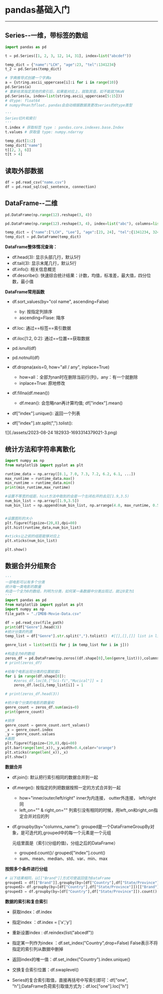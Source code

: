 # pandas基础入门

***

## Series--一维，带标签的数组

```python
import pandas as pd

t = pd.Series([1, 2, 3, 12, 14, 31], index=list("abcdef"))

temp_dict = {"name":"LCH", "age":23, "tel":1341234}
t_2 = pd.Series(temp_dict)

# 字典推导式创建一个字典a
a = {string.ascii_uppercase[i]:i for i in range(10)}
pd.Series(a)
# 重新给其指定其他的索引后，如果能对应上，就取其值，如不能就为NaN
pd.Series(a, index=list(string.ascii_uppercase[5:15]))
# dtype: float64
# numpy中nan为float，pandas会自动根据数据类更改series的dtype类型

'''
Series切片和索引
'''
t.index # 获取标签 type : pandas.core.indexes.base.Index
t.values # 获取值 type: numpy.ndarray

temp_dict[1:2]
temp_dict["name"]
t[[2, 3, 6]]
t[t > 4]
```



## 读取外部数据

```python
df = pd.read_csv("name.csv")
df = pd.read_sql(sql_sentence, connection)
```



## DataFrame--二维

```python
pd.DataFrame(np.range(12).reshape(3, 4))

pd.DataFrame(np.range(12).reshape(3, 4), index=list("abc"), columns=list("WXYZ"))

temp_dict = {"name":["LCH", "Lee"], "age":[23, 24], "tel":{1341234, 3244}}
temp_dict = pd.DataFrame(temp_dict)
```

**DataFrame整体情况查询：**

- df.head(3): 显示头部几行，默认5行
- df.tail(3): 显示末尾几行，默认5行
- df.info(): 相关信息概览
- df.describe(): 快速综合统计结果：计数，均值，标准差，最大值，四分位数，最小值

**DataFrame常用函数**

- df.sort_values(by="col name", ascending=False)
  - by: 按指定列排序
  - ascending=Flase: 降序
- df.loc: 通过==标签==索引数据
- df.iloc[1:2, 0:2]: 通过==位置==获取数据
- pd.isnull(df)
- pd.notnull(df)
- df.dropna(axis=0, how="all / any", inplace=True)
  - how=all：全部为nan时在删除当前行(列)，any：有一个就删除
  - inplace=True: 原地修改

- df.fillna(df.mean())
  - df.mean(): 会忽略nan再计算均值; df["index"].mean()
- df["index"].unique(): 返回一个列表 
- df["index"].str.split(",").tolist(): 

![](./assets/2023-08-24 182933-1693314379021-3.png)



## 统计方法和字符串离散化

```python
import numpy as np
from matplotlib import pyplot as plt

runtime_data = np.array([8.1, 7.0, 7.3, 7.2, 6.2, 6.1, ...])
max_runtime = runtime_data.max()
min_runtime = runtime_data.min()
print(min_runtime,max_runtime)

#设置不等宽的组距，hist方法中取到的会是一个左闭右开的去见[1.9,3.5)
num_bin_list = np.array([1.9,3.5])
num_bin_list = np.append(num_bin_list, np.arrange(4.0, max_runtime, 0.5))


#设置图形的大小
plt.figure(figsize=(20,8),dpi=80)
plt.hist(runtime_data,num_bin_list)

#xticks让之前的组距能够对应上
plt.xticks(num_bin_list)

plt.show()
```



## 数据合并分组聚合

```python
'''
一部电影可以有多个分类
统计每一类电影的数量
构造一个全为0的数组，列明为分类，如何某一条数据中分类出现过，就让0变为1
'''
import pandas as pd
from matplotlib import pyplot as plt
import numpy as np
file_path = "./IMDB-Movie-Data.csv"

df = pd.read_csv(file_path)
print(df["Genre"].head(3))
#统计分类的列表
temp_list = df["Genre"].str.split(",").tolist()  #[[],[],[]] list in list

genre_list = list(set([i for j in temp_list for i in j]))

#构造全为0的数组
zeros_df = pd.DataFrame(np.zeros((df.shape[0],len(genre_list))),columns=genre_list)
# print(zeros_df)

#给每个电影出现分类的位置赋值1 
for i in range(df.shape[0]):
    #zeros_df.loc[0,["Sci-fi","Mucical"]] = 1
    zeros_df.loc[i,temp_list[i]] = 1

# print(zeros_df.head(3))

#统计每个分类的电影的数量和
genre_count = zeros_df.sum(axis=0)
print(genre_count)

#排序
genre_count = genre_count.sort_values()
_x = genre_count.index
_y = genre_count.values
#画图
plt.figure(figsize=(20,8),dpi=80)
plt.bar(range(len(_x)),_y,width=0.4,color="orange")
plt.xticks(range(len(_x)),_x)
plt.show()
```

**数据合并**

- df.join(): 默认把行索引相同的数据合并到一起

- df.merge(): 按指定的列把数据按照一定的方式合并到一起

  - how="inner/outer/left/right" inner为内连接， outter外连接， left/right同
  - left_on="" & right_on="" 列索引没有相同的时候，用left_on和right_on指定合并对应的列

- df.groupby(by="columns_name"): grouped是一个DataFrameGroupBy对象，是可迭代的,grouped中的每一个元素是一个元组

  元组里面是（索引(分组的值)，分组之后的DataFrame）

  - grouped.count()/ grouped["index"].count()
  - sum、mean、median、std、var、min、max

**按照多个条件进行分组**

```python
# 以下结果相同，以[["Brand"]]方式可使返回值为DataFrame
grouped1 = df[["Brand"]].groupby(by=[df["Country"],df["State/Province"]]).count()
grouped2= df.groupby(by=[df["Country"],df["State/Province"]])[["Brand"]].count()
grouped3 = df.groupby(by=[df["Country"],df["State/Province"]]).count()[["Brand"]]
```

**数据的索引和复合索引**

- 获取index：df.index

- 指定index ：df.index = ['x','y']

- 重新设置index : df.reindex(list("abcedf"))

- 指定某一列作为index ：df.set_index("Country",drop=False) False表示不将指定的索引列从数据中删掉

- 返回index的唯一值：df.set_index("Country").index.unique()

- 交换复合索引位置：df.swaplevel()
- Series的复合索引取值，直接再括号中写索引即可：df["one", "h"];DataFrame负荷索引取值方式为：df.loc["one"].loc["h"]
